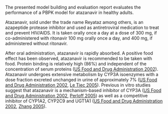The presented model building and evaluation report evaluates the performance of a PBPK model for atazanavir in healthy adults.

Atazanavir, sold under the trade name Reyataz among others, is an azapeptide protease inhibitor and used as antiretroviral medication to treat and prevent HIV/AIDS. It is taken orally once a day at a dose of 300 mg, if co-administered with ritonavir 100 mg orally once a day, and 400 mg, if administered without ritonavir. 

After oral administration, atazanavir is rapidly absorbed. A positive food effect has been observed, atazanavir is recommended to be taken with food. Protein binding is relatively high (86%) and independent of the concentration of serum proteins ([US Food and Drug Administration 2002](#5-references)). Atazanavir undergoes extensive metabolism by CYP3A isoenzymes with a dose fraction excreted unchanged in urine of approximately 7% ([US Food and Drug Administration 2002](#5-references), [Le Tiec 2005](#5-references)). Previous in vitro studies suggest that atazanavir is a mechanism-based inhibitor of CYP3A ([US Food and Drug Administration 2002](#5-references), [Perloff 2005](#5-references)) as well as a competitive inhibitor of CYP1A2, CYP2C9 and UGT1A1 ([US Food and Drug Administration 2002](#5-references), [Zhang 2005](#5-references)).

